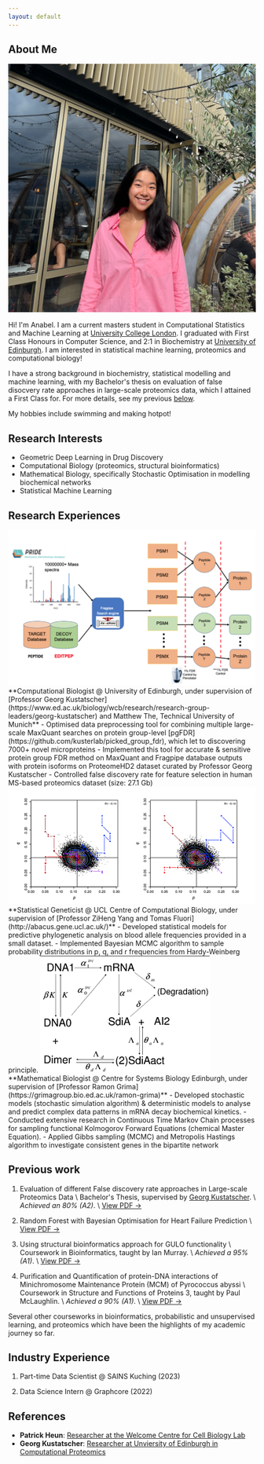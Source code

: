 ```yaml
---
layout: default
---
```


## About Me

<img class="profile-picture" src="sherlock1.png">

Hi! I'm Anabel. I am a current masters student in Computational Statistics and Machine Learning at [University College London](https://www.ucl.ac.uk/). I graduated with First Class Honours in Computer Science, and 2:1 in Biochemistry at [University of Edinburgh](https://www.ed.ac.uk/). I am interested in statistical machine learning, proteomics and computational biology!

I have a strong background in biochemistry, statistical modelling and machine learning, with my Bachelor's thesis on evaluation of false disocvery rate approaches in large-scale proteomics data, which I attained a First Class for. For more details, see my previous [below](#previous-work).

My hobbies include swimming and making hotpot! 

## Research Interests
<!-- TODO: Links to interesting papers -->
- Geometric Deep Learning in Drug Discovery
- Computational Biology (proteomics, structural bioinformatics)
- Mathematical Biology, specifically Stochastic Optimisation in modelling biochemical networks
- Statistical Machine Learning

## Research Experiences

<div class="content-block">
    <img class="profile-picture" src="ProteomeHD2.png" alt="Profile Picture">
    <div class="text-content">
**Computational Biologist @ University of Edinburgh, under supervision of [Professor Georg Kustatscher](https://www.ed.ac.uk/biology/wcb/research/research-group-leaders/georg-kustatscher) and Matthew The, Technical University of Munich**
- Optimised data preprocessing tool for combining multiple large-scale MaxQuant searches on protein group-level [pgFDR](https://github.com/kusterlab/picked_group_fdr), which let to discovering 7000+ novel microproteins
- Implemented this tool for accurate & sensitive protein group FDR method on MaxQuant and Fragpipe database
outputs with protein isoforms on ProteomeHD2 dataset curated by Professor Georg Kustatscher
- Controlled false discovery rate for feature selection in human MS-based proteomics dataset (size: 27.1 Gb)
    </div>
</div>

<img class="profile-picture" src="ABOBlood.png">
**Statistical Geneticist @ UCL Centre of Computational Biology, under supervision of [Professor ZiHeng Yang and Tomas Fluori](http://abacus.gene.ucl.ac.uk/)**
- Developed statistical models for predictive phylogenetic analysis on blood allele frequencies provided in a small
dataset.
- Implemented Bayesian MCMC algorithm to sample probability distributions in p, q, and r frequencies from
Hardy-Weinberg principle.

<img class="profile-picture" src="Stochastic.png">
**Mathematical Biologist @ Centre for Systems Biology Edinburgh, under supervision of [Professor Ramon Grima](https://grimagroup.bio.ed.ac.uk/ramon-grima)**
- Developed stochastic models (stochastic simulation algorithm) & deterministic models to analyse and predict
complex data patterns in mRNA decay biochemical kinetics.
- Conducted extensive research in Continuous Time Markov Chain processes for sampling functional Kolmogorov
Forward Equations (chemical Master Equation).
- Applied Gibbs sampling (MCMC) and Metropolis Hastings algorithm to investigate consistent genes in the
bipartite network

## Previous work
1. Evaluation of different False discovery rate approaches in Large-scale Proteomics Data \\
Bachelor's Thesis, supervised by [Georg Kustatscher](https://www.ed.ac.uk/biology/wcb/research/research-group-leaders/georg-kustatscher). \\
_Achieved an 80% (A2)_. \\
[View PDF →](/documents/dissertation.pdf)  

2. Random Forest with Bayesian Optimisation for Heart Failure Prediction \\
[View PDF →](/documents/AI4BH_CW1_23205123.pdf)

3. Using structural bioinformatics approach for GULO functionality \\
Coursework in Bioinformatics, taught by Ian Murray. \\
_Achieved a 95% (A1)_. \\
[View PDF →](/documents/GULO_Bioinformatics.pdf)

4. Purification and Quantification of protein-DNA interactions of Minichromosome
Maintenance Protein (MCM) of Pyrococcus abyssi \\
Coursework in Structure and Functions of Proteins 3, taught by Paul McLaughlin. \\
_Achieved a 90% (A1)_. \\
[View PDF →](/documents/MCM_Protein_Project.pdf)

Several other courseworks in bioinformatics, probabilistic and unsupervised learning, and proteomics which have been the highlights of my academic journey so far.

## Industry Experience
1. Part-time Data Scientist @ SAINS Kuching (2023)

2. Data Science Intern @ Graphcore (2022)

## References

* **Patrick Heun**: [Researcher at the Welcome Centre for Cell Biology Lab](https://www.ed.ac.uk/biology/groups/heunlab)
* **Georg Kustatscher**: [Researcher at Unviersity of Edinburgh in Computational Proteomics](https://www.ed.ac.uk/biology/wcb/research/research-group-leaders/georg-kustatscher)
